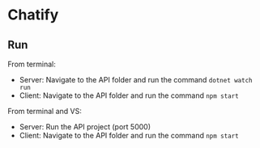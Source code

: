 # Chatify

## Run 
From terminal: 
- Server: Navigate to the API folder and run the command `dotnet watch run`
- Client: Navigate to the API folder and run the command `npm start`

From terminal and VS: 
- Server: Run the API project (port 5000)
- Client: Navigate to the API folder and run the command `npm start`

